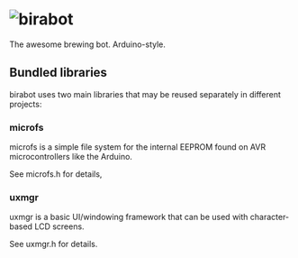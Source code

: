 ![birabot][logo]
================
The awesome brewing bot. Arduino-style.

Bundled libraries
-----------------
birabot uses two main libraries that may be reused separately in different projects:

### microfs
microfs is a simple file system for the internal EEPROM found on AVR microcontrollers like the Arduino.

See microfs.h for details,

### uxmgr
uxmgr is a basic UI/windowing framework that can be used with character-based LCD screens.

See uxmgr.h for details.



[logo]: https://raw.github.com/CAFxX/birabot/master/logo.png "birabot logo"

